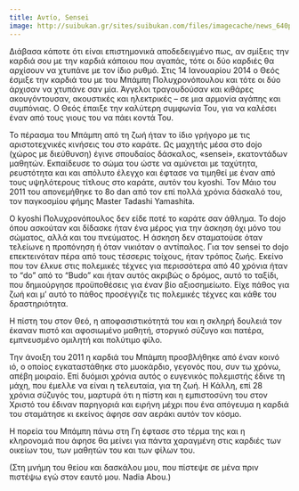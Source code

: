 ```yaml
---
title: Αντίο, Sensei
image: http://suibukan.gr/sites/suibukan.com/files/imagecache/news_640px/article_photos/20110522_yamashita_seminar_spring_2011_117_s.jpg
---
```

Διάβασα κάποτε ότι είναι επιστημονικά αποδεδειγμένο πως, αν σμίξεις την καρδιά σου με την καρδιά κάποιου που αγαπάς, τότε οι δύο καρδιές θα αρχίσουν να χτυπάνε με τον ίδιο ρυθμό. Στις 14 Ιανουαρίου 2014 ο Θεός έσμιξε την καρδιά του με του Μπάμπη Πολυχρονόπουλου και τότε οι δύο άρχισαν να χτυπάνε σαν μία. Άγγελοι τραγουδούσαν και κιθάρες ακουγόντουσαν, ακουστικές και ηλεκτρικές – σε μια αρμονία αγάπης και συμπόνιας. Ο Θεός έπαιξε την καλύτερη συμφωνία Του, για να καλέσει έναν από τους γιους του να πάει κοντά Του.

Το πέρασμα του Μπάμπη από τη ζωή ήταν το ίδιο γρήγορο με τις αριστοτεχνικές κινήσεις του στο καράτε. Ως μαχητής μέσα στο dojo (χώρος με διεύθυνση) έγινε σπουδαίος δάσκαλος, «sensei», εκατοντάδων μαθητών. Εκπαίδευσε το σώμα του ώστε να αμύνεται με ταχύτητα, ρευστότητα και και απόλυτο έλεγχο και έφτασε να τιμηθεί με έναν από τους υψηλότερους τίτλους στο καράτε, αυτόν του kyoshi. Τον Μάιο του 2011 του απονεμήθηκε το 8ο dan από τον επί πολλά χρόνια δάσκαλό του, τον παγκοσμίου φήμης Master Tadashi Yamashita.
<!--more-->

Ο kyoshi Πολυχρονόπουλος δεν είδε ποτέ το καράτε σαν άθλημα. Το dojo όπου ασκούταν και δίδασκε ήταν ένα μέρος για την άσκηση όχι μόνο του σώματος, αλλά και του πνεύματος. Η άσκηση δεν σταματούσε όταν τελείωνε η προπόνηση ή όταν νικιόταν ο αντίπαλος. Για τον sensei το dojo επεκτεινόταν πέρα από τους τέσσερις τοίχους, ήταν τρόπος ζωής. Εκείνο που τον έλκυε στις πολεμικές τέχνες για περισσότερα από 40 χρόνια ήταν το “do” από το “Budo” και ήταν αυτός ακριβώς ο δρόμος, αυτό το ταξίδι, που δημιούργησε προϋποθέσεις για έναν βίο αξιοσημείωτο. Είχε πάθος για ζωή και μ’ αυτό το πάθος προσέγγιζε τις πολεμικές τέχνες και κάθε του δραστηριότητα.

Η πίστη του στον Θεό, η αποφασιστικότητά του και η σκληρή δουλειά τον έκαναν πιστό και αφοσιωμένο μαθητή, στοργικό σύζυγο και πατέρα, εμπνευσμένο ομιλητή και πολύτιμο φίλο.

Την άνοιξη του 2011 η καρδιά του Μπάμπη προσβλήθηκε από έναν κοινό ιό, ο οποίος εγκαταστάθηκε στο μυοκάρδιο, γεγονός που, συν τω χρόνω, απέβη μοιραίο. Επί δυόμισι χρόνια αυτός ο ευγενικός πολεμιστής έδινε τη μάχη, που έμελλε να είναι η τελευταία, για τη ζωή. Η Κάλλη, επί 28 χρόνια σύζυγός του, μαρτυρά ότι η πίστη και η εμπιστοσύνη του στον Χριστό του έδιναν παρηγοριά και ειρήνη μέχρι που ένα απόγευμα η καρδιά του σταμάτησε κι εκείνος άφησε σαν αεράκι αυτόν τον κόσμο.

Η πορεία του Μπάμπη πάνω στη Γη έφτασε στο τέρμα της και η κληρονομιά που άφησε θα μείνει για πάντα χαραγμένη στις καρδιές των οικείων του, των μαθητών του και των φίλων του.

(Στη μνήμη του θείου και δασκάλου μου, που πίστεψε σε μένα πριν πιστέψω εγώ στον εαυτό μου. Nadia Abou.)

